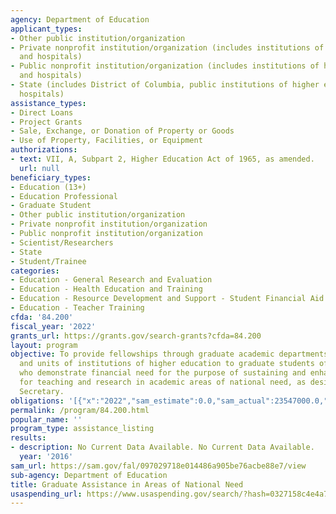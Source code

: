 ```yaml
---
agency: Department of Education
applicant_types:
- Other public institution/organization
- Private nonprofit institution/organization (includes institutions of higher education
  and hospitals)
- Public nonprofit institution/organization (includes institutions of higher education
  and hospitals)
- State (includes District of Columbia, public institutions of higher education and
  hospitals)
assistance_types:
- Direct Loans
- Project Grants
- Sale, Exchange, or Donation of Property or Goods
- Use of Property, Facilities, or Equipment
authorizations:
- text: VII, A, Subpart 2, Higher Education Act of 1965, as amended.
  url: null
beneficiary_types:
- Education (13+)
- Education Professional
- Graduate Student
- Other public institution/organization
- Private nonprofit institution/organization
- Public nonprofit institution/organization
- Scientist/Researchers
- State
- Student/Trainee
categories:
- Education - General Research and Evaluation
- Education - Health Education and Training
- Education - Resource Development and Support - Student Financial Aid
- Education - Teacher Training
cfda: '84.200'
fiscal_year: '2022'
grants_url: https://grants.gov/search-grants?cfda=84.200
layout: program
objective: To provide fellowships through graduate academic departments, programs,
  and units of institutions of higher education to graduate students of superior ability
  who demonstrate financial need for the purpose of sustaining and enhancing the capacity
  for teaching and research in academic areas of national need, as designated by the
  Secretary.
obligations: '[{"x":"2022","sam_estimate":0.0,"sam_actual":23547000.0,"usa_spending_actual":23520788.71},{"x":"2023","sam_estimate":23547000.0,"sam_actual":0.0,"usa_spending_actual":23004087.57},{"x":"2024","sam_estimate":23547000.0,"sam_actual":0.0,"usa_spending_actual":-219354.28}]'
permalink: /program/84.200.html
popular_name: ''
program_type: assistance_listing
results:
- description: No Current Data Available. No Current Data Available.
  year: '2016'
sam_url: https://sam.gov/fal/097029718e014486a905be76acbe88e7/view
sub-agency: Department of Education
title: Graduate Assistance in Areas of National Need
usaspending_url: https://www.usaspending.gov/search/?hash=0327158c4e4a77b18bf7a1e59677deac
---
```

